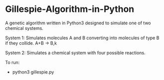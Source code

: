 # Gillespie-Algorithm-in-Python
A genetic algorithm written in Python3 designed to simulate one of two chemical systems.

System 1:
Simulates molecules A and B converting into molecules of type B  if they collide.
A+B -> B,k

System 2:
Simulates a chemical system with four possible reactions.

To run:
 - python3 gillespie.py
